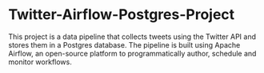 # Twitter-Airflow-Postgres-Project
This project is a data pipeline that collects tweets using the Twitter API and stores them in a Postgres database. The pipeline is built using Apache Airflow, an open-source platform to programmatically author, schedule and monitor workflows.
